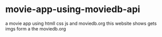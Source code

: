 # movie-app-using-moviedb-api

a movie app using htmll css js and moviedb.org 
this website shows gets imgs form a the moviedb.org 
